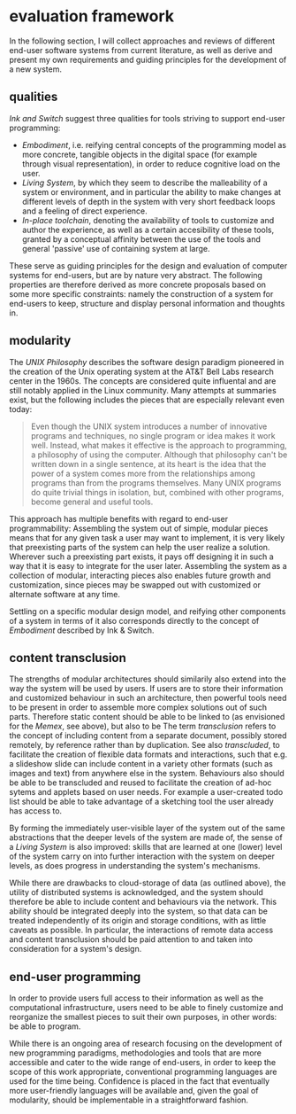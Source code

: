 evaluation framework
====================

In the following section, I will collect approaches and reviews of different end-user software systems from current
literature, as well as derive and present my own requirements and guiding principles for the development of a new
system.

qualities
---------

*Ink and Switch* suggest three qualities for tools striving to support
end-user programming<mmm-embed path="../references/inkandswitch" wrap="sidenote"></mmm-embed>:

- *Embodiment*, i.e. reifying central concepts of the programming model as more concrete, tangible objects
  in the digital space (for example through visual representation),
  in order to reduce cognitive load on the user.
- *Living System*, by which they seem to describe the malleability of a system or environment,
  and in particular the ability to make changes at different levels of depth in the system with
  very short feedback loops and a feeling of direct experience.
- *In-place toolchain*, denoting the availability of tools to customize and author the experience,
  as well as a certain accesibility of these tools, granted by a conceptual affinity between the
  use of the tools and general 'passive' use of containing system at large. 

These serve as guiding principles for the design and evaluation of computer systems for end-users, but are by nature
very abstract. The following properties are therefore derived as more concrete proposals based on some more specific
constraints: namely the construction of a system for end-users to keep, structure and display personal information and
thoughts in.

modularity
----------

The *UNIX Philosophy*<mmm-embed path="../references/unix" wrap="sidenote"></mmm-embed> describes the software design
paradigm pioneered in the creation of the Unix operating system at the AT&T Bell Labs research center in the 1960s. The
concepts are considered quite influental and are still notably applied in the Linux community. Many attempts at
summaries exist, but the following includes the pieces that are especially relevant even today:

> Even though the UNIX system introduces a number of innovative programs and techniques, no single program or idea makes
> it work well. Instead, what makes it effective is the approach to programming, a philosophy of using the computer.
> Although that philosophy can't be written down in a single sentence, at its heart is the idea that the power of a
> system comes more from the relationships among programs than from the programs themselves. Many UNIX programs do quite
> trivial things in isolation, but, combined with other programs, become general and useful tools.

This approach has multiple benefits with regard to end-user programmability: Assembling the system out of simple,
modular pieces means that for any given task a user may want to implement, it is very likely that preexisting parts
of the system can help the user realize a solution. Wherever such a preexisting part exists, it pays off designing it
in such a way that it is easy to integrate for the user later. Assembling the system as a collection of modular,
interacting pieces also enables future growth and customization, since pieces may be swapped out with customized or
alternate software at any time.

Settling on a specific modular design model, and reifying other components of a system in terms of it also corresponds
directly to the concept of *Embodiment* described by Ink & Switch.

content transclusion
--------------------

The strengths of modular architectures should similarily also extend into the way the system will be used by users.
If users are to store their information and customized behaviour in such an architecture, then powerful tools need to be
present in order to assemble more complex solutions out of such parts. Therefore static content should be able to be
linked to (as envisioned for the *Memex*, see above), but also to be <span class="sidenote">The term <i>transclusion</i>
refers to the concept of including content from a separate document, possibly stored remotely, by reference rather than
by duplication. See also <mmm-embed wrap="raw" path="../references/transclusion"></mmm-embed></span>*transcluded*,
to facilitate the creation of flexible data formats and interactions, such that e.g. a slideshow slide can include
content in a variety other formats (such as images and text) from anywhere else in the system. Behaviours also should be
able to be transcluded and reused to facilitate the creation of ad-hoc sytems and applets based on user needs. For
example a user-created todo list should be able to take advantage of a sketching tool the user already has access to.

By forming the immediately user-visible layer of the system out of the same abstractions that the deeper levels of the
system are made of, the sense of a *Living System* is also improved: skills that are learned at one (lower) level of the
system carry on into further interaction with the system on deeper levels, as does progress in understanding the
system's mechanisms.

While there are drawbacks to cloud-storage of data (as outlined above), the utility of distributed systems is
acknowledged, and the system should therefore be able to include content and behaviours via the network.
This ability should be integrated deeply into the system, so that data can be treated independently of its origin and
storage conditions, with as little caveats as possible. In particular, the interactions of remote data access and
content transclusion should be paid attention to and taken into consideration for a system's design.

end-user programming
--------------------

In order to provide users full access to their information as well as the computational infrastructure,
users need to be able to finely customize and reorganize the smallest pieces to suit their own purposes,
in other words: be able to program.

While there is an ongoing area of research focusing on the development of new programming paradigms, 
methodologies and tools that are more accessible and cater to the wide
range of end-users<mmm-embed path="../references/subtext" wrap="sidenote"></mmm-embed>,
in order to keep the scope of this work appropriate,
conventional programming languages are used for the time being.
Confidence is placed in the fact that eventually more user-friendly languages will be available and,
given the goal of modularity, should be implementable in a straightforward fashion.
